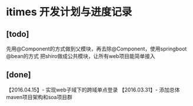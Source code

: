 # itimes 开发计划与进度记录

## [todo]
先用@Component的方式做到父模块，再去除@Component，使用springboot @bean的方式
把shiro做成公共模块，让所有web项目能简单接入


## [done]
【2016.04.15】- 实现web子域下的跨域单点登录
【2016.03.31】- 添加总体maven项目架构和soa项目群


